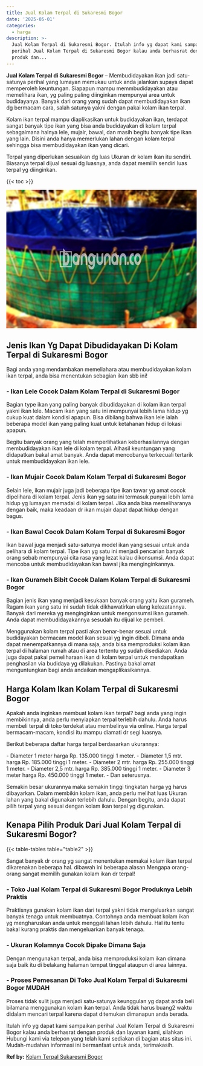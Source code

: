 ```yaml
---
title: Jual Kolam Terpal di Sukaresmi Bogor
date: '2025-05-01'
categories:
  - harga
description: >-
  Jual Kolam Terpal di Sukaresmi Bogor. Itulah info yg dapat kami sampaikan
  perihal Jual Kolam Terpal di Sukaresmi Bogor kalau anda berhasrat dengan
  produk dan...
---
```


**Jual Kolam Terpal di Sukaresmi Bogor** – Membudidayakan ikan jadi satu-satunya perihal yang lumayan memukau untuk anda jalankan supaya dapat memperoleh keuntungan. Siapapun mampu memmbudidayakan atau memelihara ikan, yg paling paling diinginkan mempunyai area untuk budidayanya. Banyak dari orang yang sudah dapat membudidayakan ikan dg bermacam cara, salah satunya yakni dengan pakai kolam ikan terpal.

Kolam ikan terpal mampu diaplikasikan untuk budidayakan ikan, terdapat sangat banyak tipe ikan yang bisa anda budidayakan di kolam terpal sebagaimana halnya lele, mujair, bawal, dan masih begitu banyak tipe ikan yang lain. Disini anda hanya memerlukan lahan dengan kolam terpal sehingga bisa membudidayakan ikan yang dicari.

Terpal yang diperlukan sesuaikan dg luas Ukuran dr kolam ikan itu sendiri. Biasanya terpal dijual sesuai dg luasnya, anda dapat memilih sendiri luas terpal yg diinginkan.

{{< toc >}}

![Jual Kolam Terpal di Sukaresmi Bogor](/images/jual-kolam-terpal-58.png)

## Jenis Ikan Yg Dapat Dibudidayakan Di Kolam Terpal di Sukaresmi Bogor

Bagi anda yang mendambakan memeliahara atau membudidayakan kolam ikan terpal, anda bisa menentukan sebagian ikan sbb ini!

### \- Ikan Lele Cocok Dalam Kolam Terpal di Sukaresmi Bogor

Bagian type ikan yang paling banyak dibudidayakan di kolam ikan terpal yakni ikan lele. Macam ikan yang satu ini mempunyai lebih lama hidup yg cukup kuat dalam kondisi apapun. Bisa dibilang bahwa ikan lele ialah beberapa model ikan yang paling kuat untuk ketahanan hidup di lokasi apapun.

Begitu banyak orang yang telah memperlihatkan keberhasilannya dengan membudidayakan ikan lele di kolam terpal. Alhasil keuntungan yang didapatkan bakal amat banyak. Anda dapat mencobanya terkecuali tertarik untuk membudidayakan ikan lele.

### \- Ikan Mujair Cocok Dalam Kolam Terpal di Sukaresmi Bogor

Selain lele, ikan mujair juga jadi beberapa tipe ikan tawar yg amat cocok dipelihara di kolam terpal. Jenis ikan yg satu ini termasuk punyai lebih lama hidup yg lumayan memadai di kolam terpal. Jika anda bisa memeliharanya dengan baik, maka keadaan dr ikan mujair dapat dapat hidup dengan bagus.

### \- Ikan Bawal Cocok Dalam Kolam Terpal di Sukaresmi Bogor

Ikan bawal juga menjadi satu-satunya model ikan yang sesuai untuk anda pelihara di kolam terpal. Tipe ikan yg satu ini menjadi pencarian banyak orang sebab mempunyai cita rasa yang lezat kalau dikonsumsi. Anda dapat mencoba untuk membudidayakan kan bawal jika menginginkannya.

### \- Ikan Gurameh Bibit Cocok Dalam Kolam Terpal di Sukaresmi Bogor

Bagian jenis ikan yang menjadi kesukaan banyak orang yaitu ikan gurameh. Ragam ikan yang satu ini sudah tidak dikhawatirkan ulang kelezatannya. Banyak dari mereka yg menginginkan untuk mengonsumsi ikan gurameh. Anda dapat membudidayakannya sesudah itu dijual ke pembeli.

Menggunakan kolam terpal pasti akan benar-benar sesuai untuk budidayakan bermacam model ikan sesuai yg ingin dibeli. Dimana anda dapat menempatkannya di mana saja, anda bisa memproduksi kolam ikan terpal di halaman rumah atau di area tertentu yg sudah disediakan. Anda juga dapat pakai pemeliharaan ikan di kolam terpal untuk mendapatkan penghasilan via budidaya yg dilakukan. Pastinya bakal amat menguntungkan bagi anda andaikan mengaplikasikannya.

## Harga Kolam Ikan Kolam Terpal di Sukaresmi Bogor

Apakah anda inginkan membuat kolam ikan terpal? bagi anda yang ingin membikinnya, anda perlu menyiapkan terpal terlebih dahulu. Anda harus membeli terpal di toko terdekat atau membelinya via online. Harga terpal bermacam-macam, kondisi itu mampu diamati dr segi luasnya.

Berikut beberapa daftar harga terpal berdasarkan ukurannya:

\- Diameter 1 meter harga Rp. 135.000 tinggi 1 meter. - Diameter 1,5 mtr. harga Rp. 185.000 tinggi 1 meter. - Diameter 2 mtr. harga Rp. 255.000 tinggi 1 meter. - Diameter 2,5 mtr. harga Rp. 385.000 tinggi 1 meter. - Diameter 3 meter harga Rp. 450.000 tinggi 1 meter. - Dan seterusnya.

Semakin besar ukurannya maka semakin tinggi tingkatan harga yg harus dibayarkan. Dalam membikin kolam ikan, anda perlu melihat luas Ukuran lahan yang bakal digunakan terlebih dahulu. Dengan begitu, anda dapat pilih terpal yang sesuai dengan kolam ikan terpal yg digunakan.

## Kenapa Pilih Produk Dari Jual Kolam Terpal di Sukaresmi Bogor?

{{< table-tables table="table2" >}}

Sangat banyak dr orang yg sangat menentukan memakai kolam ikan terpal dikarenakan beberapa hal. dibawah ini beberapa alasan Mengapa orang-orang sangat memilih gunakan kolam ikan dr terpal!

### \- Toko Jual Kolam Terpal di Sukaresmi Bogor Produknya Lebih Praktis

Praktisnya gunakan kolam ikan dari terpal yakni tidak mengeluarkan sangat banyak tenaga untuk membuatnya. Contohnya anda membuat kolam ikan yg mengharuskan anda untuk menggali lahan lebih dahulu. Hal itu tentu bakal kurang praktis dan mengeluarkan banyak tenaga.

### \- Ukuran Kolamnya Cocok Dipake Dimana Saja

Dengan mengunakan terpal, anda bisa memproduksi kolam ikan dimana saja baik itu di belakang halaman tempat tinggal ataupun di area lainnya.

### \- Proses Pemesanan Di Toko Jual Kolam Terpal di Sukaresmi Bogor MUDAH

Proses tidak sulit juga menjadi satu-satunya keunggulan yg dapat anda beli bilamana menggunakan kolam ikan terpal. Anda tidak harus buang2 waktu didalam mencari terpal karena dapat ditemukan dimanapun anda berada.

Itulah info yg dapat kami sampaikan perihal Jual Kolam Terpal di Sukaresmi Bogor kalau anda berhasrat dengan produk dan layanan kami, silahkan Hubungi kami via telepon yang telah kami sediakan di bagian atas situs ini. Mudah-mudahan informasi ini bermanfaat untuk anda, terimakasih.

**Ref by:** [Kolam Terpal Sukaresmi Bogor](https://id.wikipedia.org/wiki/Kolam)
